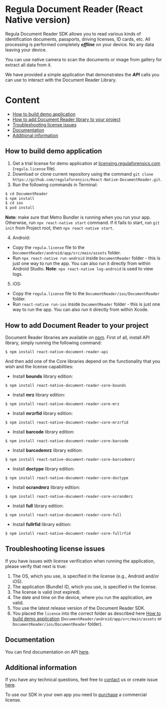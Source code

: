 
#  Regula Document Reader (React Native version)
Regula Document Reader SDK allows you to read various kinds of identification documents, passports, driving licenses, ID cards, etc. All processing is performed completely  _**offline**_  on your device. No any data leaving your device.

You can use native camera to scan the documents or image from gallery for extract all data from it.

We have provided a simple application that demonstrates the  _**API**_  calls you can use to interact with the Document Reader Library.

# Content
* [How to build demo application](#how-to-build-demo-application)
* [How to add Document Reader library to your project](#how-to-add-document-reader-to-your-project)
* [Troubleshooting license issues](#troubleshooting-license-issues)
* [Documentation](#documentation)
* [Additional information](#additional-information)

## How to build demo application
1. Get a trial license for demo application at  [licensing.regulaforensics.com](https://licensing.regulaforensics.com/)  (`regula.license`  file).
2. Download or clone current repository using the command `git clone https://github.com/regulaforensics/React-Native-DocumentReader.git`.
3. Run the following commands in Terminal:
```bash
$ cd DocumentReader
$ npm install
$ cd ios
$ pod install
```

**Note**: make sure that Metro Bundler is running when you run your app. Otherwise, run `npx react-native start` command. If it fails to start, run `git init` from Project root, then `npx react-native start`.


4. Android:
  * Copy the `regula.license` file to the `DocumentReader/android/app/src/main/assets` folder.
  * Run `npx react-native run-android` inside `DocumentReader` folder - this is just one way to run the app. You can also run it directly from within Android Studio. **Note**: `npx react-native log-android` is used to view logs.

5. iOS:
  * Copy the `regula.license` file to the `DocumentReader/ios/DocumentReader` folder.
  * Run `react-native run-ios` inside `DocumentReader` folder - this is just one way to run the app. You can also run it directly from within Xcode.

## How to add Document Reader to your project
Document Reader libraries are available on [npm](https://www.npmjs.com/~regula).
First of all, install API library, simply running the following command:
```
$ npm install react-native-document-reader-api
```

And then add one of the Core libraries depend on the functionality that you wish and the license capabilities:

* Install **bounds** library edition:
```
$ npm install react-native-document-reader-core-bounds
```

* Install **mrz** library edition:
```
$ npm install react-native-document-reader-core-mrz
```

* Install **mrzrfid** library edition:
```
$ npm install react-native-document-reader-core-mrzrfid
```

* Install **barcode** library edition:
```
$ npm install react-native-document-reader-core-barcode
```

* Install **barcodemrz** library edition:
```
$ npm install react-native-document-reader-core-barcodemrz
```

* Install **doctype** library edition:
```
$ npm install react-native-document-reader-core-doctype
```

* Install **ocrandmrz** library edition:
```
$ npm install react-native-document-reader-core-ocrandmrz
```

* Install **full** library edition:
```
$ npm install react-native-document-reader-core-full
```

* Install **fullrfid** library edition:
```
$ npm install react-native-document-reader-core-fullrfid
```

## Troubleshooting license issues
If you have issues with license verification when running the application, please verify that next is true:
1.  The OS, which you use, is specified in the license (e.g., Android and/or iOS).
2.  The application (Bundle) ID, which you use, is specified in the license.
3. The license is valid (not expired).
4. The date and time on the device, where you run the application, are valid.
5. You use the latest release version of the Document Reader SDK.
6. You placed the  `license` into the correct folder as described here [How to build demo application](#how-to-build-demo-application) (`DocumentReader/android/app/src/main/assets` or `DocumentReader/ios/DocumentReader` folder).

## Documentation
You can find documentation on API [here](https://docs.regulaforensics.com/react-native).

## Additional information
If you have any technical questions, feel free to [contact](mailto:react.support@regulaforensics.com) us or create issue [here](https://github.com/regulaforensics/React-Native-DocumentReader/issues).

To use our SDK in your own app you need to [purchase](https://pipedrivewebforms.com/form/394a3706041290a04fbd0d18e7d7810f1841159) a commercial license.
